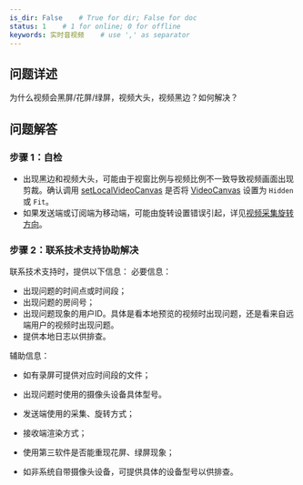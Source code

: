 ```yaml
---
is_dir: False    # True for dir; False for doc
status: 1    # 1 for online; 0 for offline
keywords: 实时音视频    # use ',' as separator
---
```


## 问题详述

为什么视频会黑屏/花屏/绿屏，视频大头，视频黑边？如何解决？

## 问题解答

### 步骤 1：自检

- 出现黑边和视频大头，可能由于视窗比例与视频比例不一致导致视频画面出现剪裁。确认调用 [setLocalVideoCanvas](Android-api#setlocalvideocanvas) 是否将 [VideoCanvas](Android-keytype#videocanvas) 设置为 `Hidden` 或 `Fit`。
- 如果发送端或订阅端为移动端，可能由旋转设置错误引起，详见[视频采集旋转方向](https://www.volcengine.com/docs/6348/106458)。

### 步骤 2：联系技术支持协助解决

联系技术支持时，提供以下信息：
必要信息：

- 出现问题的时间点或时间段；
- 出现问题的房间号；
- 出现问题现象的用户ID。具体是看本地预览的视频时出现问题，还是看来自远端用户的视频时出现问题。
- 提供本地日志以供排查。

辅助信息：

- 如有录屏可提供对应时间段的文件；
- 出现问题时使用的摄像头设备具体型号。
- 发送端使用的采集、旋转方式；

- 接收端渲染方式；
- 使用第三软件是否能重现花屏、绿屏现象；
- 如非系统自带摄像头设备，可提供具体的设备型号以供排查。
